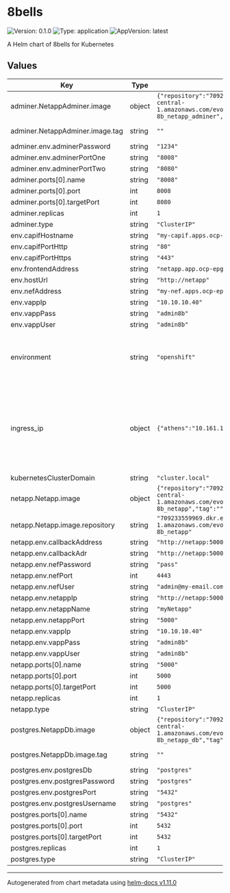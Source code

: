 # 8bells

![Version: 0.1.0](https://img.shields.io/badge/Version-0.1.0-informational?style=flat-square) ![Type: application](https://img.shields.io/badge/Type-application-informational?style=flat-square) ![AppVersion: latest](https://img.shields.io/badge/AppVersion-latest-informational?style=flat-square)

A Helm chart of 8bells for Kubernetes

## Values

| Key | Type | Default | Description |
|-----|------|---------|-------------|
| adminer.NetappAdminer.image | object | `{"repository":"709233559969.dkr.ecr.eu-central-1.amazonaws.com/evolved5g:8bellsnetapp-8b_netapp_adminer","tag":""}` | The docker image repository to use |
| adminer.NetappAdminer.image.tag | string | `""` | @default Chart version |
| adminer.env.adminerPassword | string | `"1234"` |  |
| adminer.env.adminerPortOne | string | `"8008"` |  |
| adminer.env.adminerPortTwo | string | `"8080"` |  |
| adminer.ports[0].name | string | `"8008"` |  |
| adminer.ports[0].port | int | `8008` |  |
| adminer.ports[0].targetPort | int | `8080` |  |
| adminer.replicas | int | `1` |  |
| adminer.type | string | `"ClusterIP"` |  |
| env.capifHostname | string | `"my-capif.apps.ocp-epg.hi.inet"` |  |
| env.capifPortHttp | string | `"80"` |  |
| env.capifPortHttps | string | `"443"` |  |
| env.frontendAddress | string | `"netapp.app.ocp-epg.hi.inet"` |  |
| env.hostUrl | string | `"http://netapp"` |  |
| env.nefAddress | string | `"my-nef.apps.ocp-epg.hi.inet"` |  |
| env.vappIp | string | `"10.10.10.40"` |  |
| env.vappPass | string | `"admin8b"` |  |
| env.vappUser | string | `"admin8b"` |  |
| environment | string | `"openshift"` | The Environment variable. It accepts: 'kuberentes-athens', 'kuberentes-uma', 'openshift' |
| ingress_ip | object | `{"athens":"10.161.1.126","uma":"10.11.23.49"}` | If env: 'kuberentes-athens' or env: 'kuberentes-uma', use the Ip address dude for the kubernetes to your Ingress Controller ej: kubectl -n NAMESPACE_CAPIF get ing s |
| kubernetesClusterDomain | string | `"cluster.local"` |  |
| netapp.Netapp.image | object | `{"repository":"709233559969.dkr.ecr.eu-central-1.amazonaws.com/evolved5g:8bellsnetapp-8b_netapp","tag":""}` | The docker image repository to use |
| netapp.Netapp.image.repository | string | `"709233559969.dkr.ecr.eu-central-1.amazonaws.com/evolved5g:8bellsnetapp-8b_netapp"` | @default Chart version |
| netapp.env.callbackAddress | string | `"http://netapp:5000/monitoring/callback:5000"` |  |
| netapp.env.callbackAdr | string | `"http://netapp:5000/monitoring/callback"` |  |
| netapp.env.nefPassword | string | `"pass"` |  |
| netapp.env.nefPort | int | `4443` |  |
| netapp.env.nefUser | string | `"admin@my-email.com"` |  |
| netapp.env.netappIp | string | `"http://netapp:5000"` |  |
| netapp.env.netappName | string | `"myNetapp"` |  |
| netapp.env.netappPort | string | `"5000"` |  |
| netapp.env.vappIp | string | `"10.10.10.40"` |  |
| netapp.env.vappPass | string | `"admin8b"` |  |
| netapp.env.vappUser | string | `"admin8b"` |  |
| netapp.ports[0].name | string | `"5000"` |  |
| netapp.ports[0].port | int | `5000` |  |
| netapp.ports[0].targetPort | int | `5000` |  |
| netapp.replicas | int | `1` |  |
| netapp.type | string | `"ClusterIP"` |  |
| postgres.NetappDb.image | object | `{"repository":"709233559969.dkr.ecr.eu-central-1.amazonaws.com/evolved5g:8bellsnetapp-8b_netapp_db","tag":""}` | The docker image repository to use |
| postgres.NetappDb.image.tag | string | `""` | @default Chart version |
| postgres.env.postgresDb | string | `"postgres"` |  |
| postgres.env.postgresPassword | string | `"postgres"` |  |
| postgres.env.postgresPort | string | `"5432"` |  |
| postgres.env.postgresUsername | string | `"postgres"` |  |
| postgres.ports[0].name | string | `"5432"` |  |
| postgres.ports[0].port | int | `5432` |  |
| postgres.ports[0].targetPort | int | `5432` |  |
| postgres.replicas | int | `1` |  |
| postgres.type | string | `"ClusterIP"` |  |

----------------------------------------------
Autogenerated from chart metadata using [helm-docs v1.11.0](https://github.com/norwoodj/helm-docs/releases/v1.11.0)
